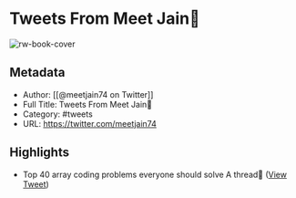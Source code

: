# Tweets From Meet Jain💛

![rw-book-cover](https://pbs.twimg.com/profile_images/1428399362468552704/Puy4GS6x.jpg)

## Metadata
- Author: [[@meetjain74 on Twitter]]
- Full Title: Tweets From Meet Jain💛
- Category: #tweets
- URL: https://twitter.com/meetjain74

## Highlights
- Top 40 array coding problems everyone should solve
  A thread🧵 ([View Tweet](https://twitter.com/meetjain74/status/1484911454612381700))
